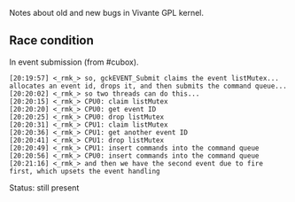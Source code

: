 Notes about old and new bugs in Vivante GPL kernel.

Race condition
---------------

In event submission (from #cubox).

    [20:19:57] <_rmk_> so, gckEVENT_Submit claims the event listMutex... allocates an event id, drops it, and then submits the command queue...
    [20:20:02] <_rmk_> so two threads can do this...
    [20:20:15] <_rmk_> CPU0: claim listMutex
    [20:20:20] <_rmk_> CPU0: get event ID
    [20:20:25] <_rmk_> CPU0: drop listMutex
    [20:20:31] <_rmk_> CPU1: claim listMutex
    [20:20:36] <_rmk_> CPU1: get another event ID
    [20:20:41] <_rmk_> CPU1: drop listMutex
    [20:20:49] <_rmk_> CPU1: insert commands into the command queue
    [20:20:56] <_rmk_> CPU0: insert commands into the command queue
    [20:21:16] <_rmk_> and then we have the second event due to fire first, which upsets the event handling

Status: still present

